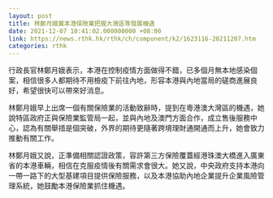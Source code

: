 ```yaml
---
layout: post
title: 林鄭月娥冀本港保險業把握大灣區等發展機遇
date: 2021-12-07 10:41:02.000000000 +08:00
link: https://news.rthk.hk/rthk/ch/component/k2/1623116-20211207.htm
categories: rthk
---
```


行政長官林鄭月娥表示，本港在控制疫情方面做得不錯，已多個月無本地感染個案，相信很多人都期待不用檢疫下前往內地，形容本港與內地當局的磋商進展良好，希望很快可以帶來好消息。

林鄭月娥早上出席一個有關保險業的活動致辭時，提到在粵港澳大灣區的機遇，她說特區政府正與保險業監管局一起，並與內地及澳門方面合作，成立售後服務中心，認為有關舉措是個突破，外界的期待更隨著跨境理財通開通而上升，她會致力推動有關工作。

林鄭月娥又說，正準備相關認證政策，容許第三方保險覆蓋經港珠澳大橋進入廣東省的本港車輛，相信在克服疫情後有關需求會很大。她又說，中央政府支持本港向一帶一路下的大型基建項目提供保險服務，以及本港協助內地企業提升企業風險管理系統，她鼓勵本港保險業抓住機遇。

